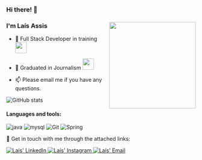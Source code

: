 ### Hi there! 👋 

### I'm Laís Assis <img align='right' src="https://media.giphy.com/media/ieyl9zmCjO4b4t6qoY/giphy.gif" width="230">
-  :pencil: Full Stack Developer in training <img src="https://media.giphy.com/media/WUlplcMpOCEmTGBtBW/giphy.gif" width="30"> 

-  :newspaper: Graduated in Journalism <img src="https://media.giphy.com/media/fYSnHlufseco8Fh93Z/giphy.gif" width="30">

-  📫 Please email me if you have any questions.

![GitHub stats](https://github-readme-stats.vercel.app/api?username=laisassis&show_icons=true&hide=contribs,prs&cache_seconds=86400&theme=chartreuse-dark)


#### Languages and tools:
![java](https://img.shields.io/badge/Java-ED8B00?style=for-the-badge&logo=java&logoColor=white)
![mysql](https://img.shields.io/badge/MySQL-00000F?style=for-the-badge&logo=mysql&logoColor=white)
![Git](https://img.shields.io/badge/Git-F05032?style=flat-square&logo=Git&logoColor=white)
![Spring](https://img.shields.io/badge/Spring-6DB33F?style=for-the-badge&logo=spring&logoColor=white)

🔗 Get in touch with me through the attached links:  

<a href="https://www.linkedin.com/in/la%C3%ADs-assis/">
   <img alt="Laís' LinkedIn" src="https://img.shields.io/badge/LinkedIn-0077B5?style=for-the-badge&logo=linkedin&logoColor=white" />
</a>
<a href="https://www.instagram.com/lais.flor/">
   <img alt="Laís' Instagram" src="https://img.shields.io/badge/Instagram-E4405F?style=for-the-badge&logo=instagram&logoColor=white" />
</a>
<a href="mailto:laisflor1003@gmail.com">
   <img alt="Laís' Email" src="https://img.shields.io/badge/Gmail-D14836?style=for-the-badge&logo=gmail&logoColor=white" />
</a>


